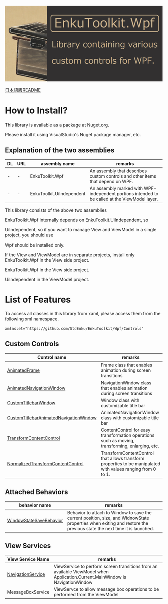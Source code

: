 ![logo](./docs/imgs/logo.png)

[日本語版README](./README-jp.md)

# How to Install?

This library is available as a package at Nuget.org.

Please install it using VisualStudio's Nuget package manager, etc.



## Explanation of the two assemblies

| DL   | URL  | assembly name             | remarks                                                      |
| ---- | ---- | ------------------------- | ------------------------------------------------------------ |
| -    | -    | EnkuToolkit.Wpf           | An assembly that describes custom controls and other items that depend on WPF. |
| -    | -    | EnkuToolkit.UiIndependent | An assembly marked with WPF-independent portions intended to be called at the ViewModel layer. |

This library consists of the above two assemblies

EnkuToolkit.Wpf internally depends on EnkuToolkit.UiIndependent, so

UiIndependent, so if you want to manage View and ViewModel in a single project, you should use

Wpf should be installed only.

If the View and ViewModel are in separate projects, install only EnkuToolkit.Wpf in the View side project.

EnkuToolkit.Wpf in the View side project.

UiIndependent in the ViewModel project.



# List of Features

To access all classes in this library from xaml, please access them from the following xml namespace.

```xaml
xmlns:et="https://github.com/StdEnku/EnkuToolkit/Wpf/Controls"
```



## Custom Controls

| Control name                                                 | remarks                                                      |
| ------------------------------------------------------------ | ------------------------------------------------------------ |
| [AnimatedFrame](./docs/AnimatedFrame-en.md)                  | Frame class that enables animation during screen transitions |
| [AnimatedNavigationWindow](./docs/AnimatedNavigationWindow-en.md) | NavigationWindow class that enables animation during screen transitions |
| [CustomTitlebarWindow](./docs/CustomTitlebarWindow-en.md)    | Window class with customizable title bar                     |
| [CustomTitlebarAnimatedNavigationWindow](./docs/CustomTitlebarAnimatedNavigationWindow-en.md) | AnimatedNavigationWindow class with customizable title bar   |
| [TransformContentControl](./docs/TransformContentControl-en.md) | ContentControl for easy transformation operations such as moving, transforming, enlarging, etc. |
| [NormalizedTransformContentControl](./docs/NormalizedTransformContentControl-en.md) | TransformContentControl that allows transform properties to be manipulated with values ranging from 0 to 1. |



## Attached Behaviors

| behavior name                                                | remarks                                                      |
| ------------------------------------------------------------ | ------------------------------------------------------------ |
| [WindowStateSaveBehavior](./docs/WindowStateSaveBehavior-en.md) | Behavior to attach to Window to save the current position, size, and WidnowState properties when exiting and restore the previous state the next time it is launched. |



## View Services

| View Service Name                                   | remarks                                                      |
| --------------------------------------------------- | ------------------------------------------------------------ |
| [NavigationService](./docs/NavigationService-en.md) | ViewService to perform screen transitions from an available ViewModel when Application.Current.MainWindow is NavigationWindow |
| MessageBoxService                                   | ViewServce to allow message box operations to be performed from the ViewModel |
